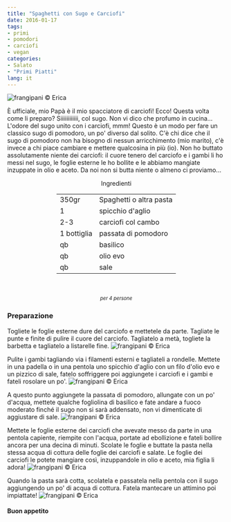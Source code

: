 ```yaml
---
title: "Spaghetti con Sugo e Carciofi"
date: 2016-01-17
tags:
- primi
- pomodori
- carciofi
- vegan
categories:
- Salato
- "Primi Piatti"
lang: it
---
```

![](header.jpg "frangipani © Erica")

È ufficiale, mio Papà è il mio spacciatore di carciofi! Ecco! Questa volta come li preparo? Siiiiiiiiiiii, col sugo. Non vi dico che profumo in cucina... L'odore del sugo unito con i carciofi, mmm! Questo è un modo per fare un classico sugo di pomodoro, un po' diverso dal solito. C'è chi dice che il sugo di pomodoro non ha bisogno di nessun arricchimento (mio marito), c'è invece a chi piace cambiare e mettere qualcosina in più (io). Non ho buttato assolutamente niente dei carciofi: il cuore tenero del carciofo e i gambi li ho messi nel sugo, le foglie esterne le ho bollite e le abbiamo mangiate inzuppate in olio e aceto. Da noi non si butta niente o almeno ci proviamo...


<div id="wrapper" style="text-align: center">
  <div id="yourdiv" style="display: inline-block;">
    <div class="ingredients">
      <div class="ingredients-title">Ingredienti</div>
      <table>
        <tbody>
          </tr>
          <tr>
            <td>350gr</td>
            <td>Spaghetti o altra pasta</td>
          </tr>
          <tr>
            <td>1</td>
            <td>spicchio d'aglio</td>
          </tr>
          <tr>
            <td>2-3</td>
            <td>carciofi col cambo</td>
          </tr>
          <tr>
            <td>1 bottiglia</td>
            <td>passata di pomodoro</td>
          </tr>
          <tr>
            <td>qb</td>
            <td>basilico</td>
          </tr>
          <tr>
            <td>qb</td>
            <td>olio evo</td>
          </tr>
          <tr>
            <td>qb</td>
            <td>sale</td>  
          </tr>
        </tbody>
      </table>
      <br></br>
      <i class="pull-right" style="font-size: 80%;">per 4 persone</i>
    </div>
  </div>
</div>


<h3>
  <font color="grey">
    <i class="fa fa-cogs"></i>
  </font> Preparazione
</h3>

Togliete le foglie esterne dure del carciofo e mettetele da parte. Tagliate le punte e finite di pulire il cuore del carciofo. Tagliatelo a metà, togliete la barbetta e tagliatelo a listarelle fine.
![](carciofi.jpg "frangipani © Erica")

Pulite i gambi tagliando via i filamenti esterni e tagliateli a rondelle. Mettete in una padella o in una pentola uno spicchio d'aglio con un filo d'olio evo e un pizzico di sale, fatelo soffriggere poi aggiungete i carciofi e i gambi e fateli rosolare un po'.
![](carciofipadella.jpg "frangipani © Erica")

A questo punto aggiungete la passata di pomodoro, allungate con un po' d'acqua, mettete qualche fogliolina di basilico e fate andare a fuoco moderato finché il sugo non si sarà addensato, non vi dimenticate di aggiustare di sale.
![](sugo.jpg "frangipani © Erica")

Mettete le foglie esterne dei carciofi che avevate messo da parte in una pentola capiente, riempite con l'acqua, portate ad ebollizione e fateli bollire ancora per una decina di minuti. Scolate le foglie e buttate la pasta nella stessa acqua di cottura delle foglie dei carciofi e salate. Le foglie dei carciofi le potete mangiare così, inzuppandole in olio e aceto, mia figlia li adora!
![](foglie.jpg "frangipani © Erica")

Quando la pasta sarà cotta, scolatela e passatela nella pentola con il sugo aggiungendo un po' di acqua di cottura. Fatela mantecare un attimino poi impiattate!
![](risultato.jpg "frangipani © Erica")


<h4>Buon appetito
  <font color="red">
    <i class="fa fa-smile-o"></i>
  </font>
</h4>

